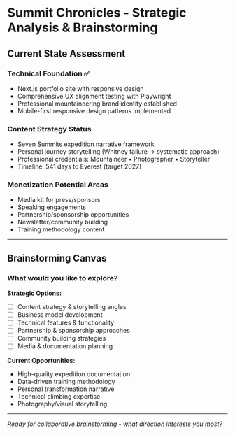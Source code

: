 # Summit Chronicles - Strategic Analysis & Brainstorming

## Current State Assessment

### Technical Foundation ✅
- Next.js portfolio site with responsive design
- Comprehensive UX alignment testing with Playwright
- Professional mountaineering brand identity established
- Mobile-first responsive design patterns implemented

### Content Strategy Status
- Seven Summits expedition narrative framework
- Personal journey storytelling (Whitney failure → systematic approach)
- Professional credentials: Mountaineer • Photographer • Storyteller
- Timeline: 541 days to Everest (target 2027)

### Monetization Potential Areas
- Media kit for press/sponsors
- Speaking engagements
- Partnership/sponsorship opportunities
- Newsletter/community building
- Training methodology content

---

## Brainstorming Canvas

### What would you like to explore?

**Strategic Options:**
- [ ] Content strategy & storytelling angles
- [ ] Business model development
- [ ] Technical features & functionality
- [ ] Partnership & sponsorship approaches
- [ ] Community building strategies
- [ ] Media & documentation planning

**Current Opportunities:**
- High-quality expedition documentation
- Data-driven training methodology
- Personal transformation narrative
- Technical climbing expertise
- Photography/visual storytelling

---

*Ready for collaborative brainstorming - what direction interests you most?*